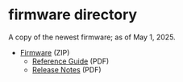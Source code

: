 firmware directory
====================

A copy of the newest firmware; as of May 1, 2025.

- [Firmware](mosaic-X5_fwp_4.14.10.1.zip) (ZIP)
	- [Reference Guide](mosaic-X5_firmware_v4.14.10.1_reference_guide.pdf) (PDF)
	- [Release Notes](mosaic-X5_firmware_v4.14.10.1_release_notes.pdf) (PDF)
